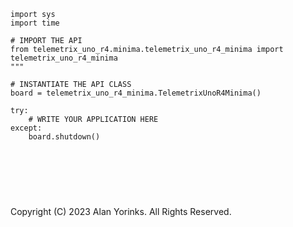 ```angular2html
import sys
import time

# IMPORT THE API
from telemetrix_uno_r4.minima.telemetrix_uno_r4_minima import telemetrix_uno_r4_minima
"""

# INSTANTIATE THE API CLASS
board = telemetrix_uno_r4_minima.TelemetrixUnoR4Minima()

try:
    # WRITE YOUR APPLICATION HERE
except:
    board.shutdown()




```

<br>
<br>

Copyright (C) 2023 Alan Yorinks. All Rights Reserved.